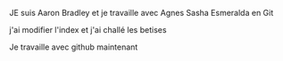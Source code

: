 JE suis Aaron Bradley et je travaille avec Agnes Sasha Esmeralda en Git


j'ai modifier l'index et j'ai challé les betises

Je travaille avec github maintenant
